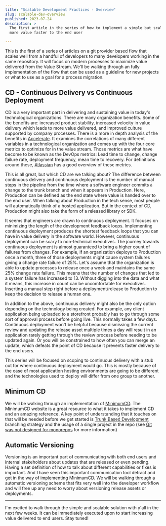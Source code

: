 ```yaml
---
title: "Scalable Development Practices - Overview"
slug: scalable-dev-overview
published: 2023-07-24
description: >
  The first article in the series of how to implement a simple but scalable solution to delivering
  more value faster to the end user

---
```

This is the first of a series of articles on a git provider based flow that scales well from a handful of developers to
many developers working in the same repository. It will focus on modern processes to maximize value delivered from the
Value Stream. We'll be walking through an fully implementation of the flow that can be used as a guideline for new
projects or what to use as a goal for a process migration.


## CD - Continuous Delivery vs Continuous Deployment

CD is a very important part in delivering and sustaining value in today's technological organizations. There are many
organization benefits. Some of the benefits are: increased product stability, increased velocity in value delivery which
leads to more value delivered, and improved culture supported by company processes. There is a more in depth analysis of
the benefits in
[Accelerate](https://www.amazon.com/Accelerate-Software-Performing-Technology-Organizations/dp/1942788339). It examines
the correlations of many different variables in a technological organization and comes up with the four core metrics to
optimize for in the value stream. Those metrics are what have become to be known as the DevOps metrics: Lead time to
change, change failure rate, deployment frequency, mean time to recovery. For definitions around these,
[Atlassian](https://www.atlassian.com/devops/frameworks/devops-metrics) has a good overview of these metrics.

This is all great, but which CD are we talking about? The difference between continuous delivery and continuous
deployment is the number of manual steps in the pipeline from the time where a software engineer commits a change to the
trunk branch and when it appears in Production. Here, Production can be defined as the end state where value is handed
over to the end user. When talking about Production in the tech sense, most people will automatically think of a hosted
application. But in the context of CD, Production might also take the form of a released library or SDK.

It seems that engineers are drawn to continuous deployment. It focuses on minimizing the length of the development
feedback loops. Implementing continuous deployment produces the shortest feedback loops that you can have in value
delivery in the software world. However, continuous deployment can be scary to non-technical executives. The journey
towards continuous deployment is almost guaranteed to bring a higher count of failures from changes. For example, if an
organization deploys to Production once a month, three of those deployments might cause system failures giving a change
rate failure of 25%. Let's assume that the organization is able to update processes to release once a week and maintains
the same 25% change rate failure. This means that the number of changes that led to a system failure has increased to 
13. Without digging into the data and what it means, this increase in count can be uncomfortable for executives.
Inserting a manual step right before a deployment/release to Production to keep the decision to release a human one.

In addition to the above, continuous delivery might also be the only option depending on the technology being created.
For example, any client application being uploaded to a storefront probably has to go through some sort of approval
process before going live. This normally takes a few days. Continuous deployment won't be helpful because dismissing the
current review and updating the release asset multiple times a day will result in an application rarely getting through
the review process before needing to be updated again. Or you will be constrained to how often you can merge an update,
which defeats the point of CD because it prevents faster delivery to the end users.

This series will be focused on scoping to continuous delivery with a stub out for where continuous deployment would go.
This is mostly because of the case of most application hosting environments are going to be different and the
technologies used to deploy will differ from one group to another. 


## Minimum CD

We will be walking through an implementation of [MinimumCD](https://minimumcd.org/minimumcd/). The MinimumCD website is
a great resource to what it takes to implement CD and an amazing reference. A key point of understanding that it touches
on that will be needed before we get started is [Trunk Based Development](https://trunkbaseddevelopment.com/) branching
strategy and the usage of a single project in the repo (see [Git was not designed for
monorepos](/posts/git-monorepo) for more information)


## Automatic Versioning

Versioning is an important part of communicating with both end users and internal stakeholders about updates that are
released or even pending. Having a set definition of how to talk about different capabilities or fixes is important. And
I have seen this important communication tool detract and get in the way of implementing MinimumCD. We will be walking
through a automatic versioning scheme that fits very well into the developer workflow and will free up any need to worry 
about versioning release assets or deployments. 


--- 

I'm excited to walk through the simple and scalable solution with y'all in the next few weeks. It can be immediately
executed upon to start increasing value delivered to end users. Stay tuned!
